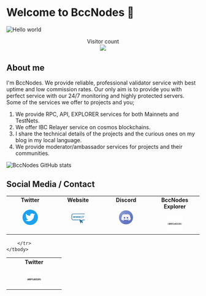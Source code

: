 # Welcome to BccNodes :wave:

<img src="https://raw.githubusercontent.com/sagar-viradiya/sagar-viradiya/master/resources/banner.png" alt="Hello world">

<p align="center"> 
  Visitor count<br>
  <img src="https://profile-counter.glitch.me/berkcanode/count.svg" />
</p>

## About me

I'm BccNodes. We provide reliable, professional validator service with best uptime and low commission rates. Our only aim is to provide you with perfect service with our 24/7 monitoring and highly protected servers. Some of the services we offer to projects and you;

1. We provide RPC, API, EXPLORER services for both Mainnets and TestNets.
2. We offer IBC Relayer service on cosmos blockchains.
3. I share the technical details of the projects and the curious ones on my blog in my local language.
4. We provide moderator/ambassador services for projects and their communities.



![BccNodes GitHub stats](https://github-readme-stats.vercel.app/api?username=berkcanode&show_icons=true&theme=dark)

## Social Media / Contact

<table width="320px" align="center">
    <tbody>
        <tr valign="top">
            <td width="130px" align="center">
            <span><strong>Twitter</strong></span><br><br />
            <a href="https://twitter.com/bccnodes" target="_blank" rel="noopener noreferrer">
            <img height="40px" src="twitter.png">
            </td>
            <td width="130px" align="center">
            <span><strong>Website</strong></span><br><br />
            <a href="https://bccnodes.com/" target="_blank" rel="noopener noreferrer">
            <img height="40px" src="web.png">
            </td>
            <td width="130px" align="center">
            <span><strong>Discord</strong></span><br><br />
            <a href="https://discord.gg/sXPSXw8dUa" target="_blank" rel="noopener noreferrer">
            <img height="40px" src="discord.png">
            </td>
            <td width="130px" align="center">
            <span><strong>BccNodes Explorer</strong></span><br><br />
            <a href="https://exp.bccnodes.com/" target="_blank" rel="noopener noreferrer">
            <img height="40px" src="exp (1).png">
            </td>
        </tr>
    </tbody>
</table>

<table width="320px" align="center">
    <tbody>
        <tr valign="top">
            <td width="130px" align="center">
            <span><strong>Twitter</strong></span><br><br />
            <a href="https://twitter.com/bccnodes" target="_blank" rel="noopener noreferrer">
            <img height="40px" src="exp.png">
            </td>
           
        </tr>
    </tbody>
</table>

